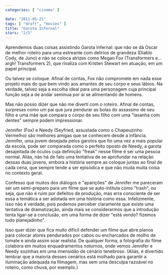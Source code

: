 ```yaml
---
categories: [ "cinema" ]

date: "2011-05-21"
tags: [ "draft", "movies" ]
title: "Garota Infernal"
stars: "2/5"
---
```

Aprendemos duas coisas assistindo Garota Infernal: que não se dá Oscar de melhor roteiro para uma estreante com delírios de grandeza (Diablo Cody, de Juno) e não se coloca atrizes como Megan Fox (Transformers e... argh! Transformers 2), que rivaliza com Kristen Stewart em atuação, em um papel principal.

Ou talvez se coloque. Afinal de contas, Fox não compromete em nada esse projeto mais do que bem vindo aos amantes de seu corpo e seus lábios. Na verdade, talvez seja a escolha ideal para uma personagem cuja principal função seja a de andar seminua por aí se alimentando de homens.

Mas não posso dizer que não me diverti com o roteiro. Afinal de contas, surpresas como um pai que jura pendurar as bolas do assassino de seu filho e uma mãe que compara o corpo de seu filho com uma "lasanha com dentes" sempre podem impressionar.

Jennifer (Fox) e Needy (Seyfried, assustada como o Chapeuzinho Vermelho) são melhores amigas que se conhecem desde a infância. Jennifer, uma jovem desejada pelos garotos que foi uma vez a mais popular da escola, pode ser comparada como o perfeito oposto de Needy, a garota desajeitada de óculos cuja definição "freak" nesse filme é ser uma pessoa normal. Aliás, não há de fato uma tentativa de se aprofundar na relação dessas duas jovens, embora a história sempre as coloque juntas ao final de cada cena, que sempre tende a ser episódica e que não muda muita coisa no contexto geral.

Confesso que muitos dos diálogos e "aparições" de Jennifer me pareceram ser um semi-preparo para um filme que se auto-intitula como "trash", ou seja, que não é ruim por defeitos de produção, mas erra consciente de ser essa a temática a ser adotada em uma história como essa. Infelizmente, isso não é verdade, pois podemos perceber claramente que existe uma tentativa de dramatização, ainda mais se considerarmos que a introdução tenta ligar-se à conclusão, em uma forma de dizer "está vendo? fizemos tudo planejadinho".

Isso quer dizer que fica muito difícil defender um filme que abre planos para colocar atores pendurados por cabos ou encharcados de molho de tomate e ainda assim soar realista. De qualquer forma, a fotografia do filme colabora em muitos enquadramentos noturnos, onde vemos Jennifer e Needy sozinhas em uma imensidão de cenário tenebroso. (Aliás, é divertido lembrar que a maioria desses cenários está molhado para garantir a iluminação adequada na filmagem, mas sem uma desculpa razoável no roteiro, como chuva, por exemplo.)
